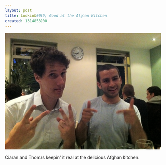 ```yaml
---
layout: post
title: Lookin&#039; Good at the Afghan Kitchen
created: 1314853200
---
```


![](/images/posts/lookin-and-039-good-at-the-afghan-kitchen.JPG)

Ciaran and Thomas keepin' it real at the delicious Afghan Kitchen.


<div class="location">
<span class="geojson"></span>
</div>
